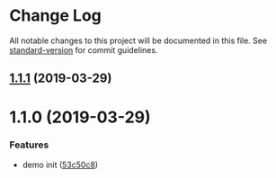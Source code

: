 # Change Log

All notable changes to this project will be documented in this file. See [standard-version](https://github.com/conventional-changelog/standard-version) for commit guidelines.

## [1.1.1](https://github.com/D6-ream/reactUI-demo/compare/v1.1.0...v1.1.1) (2019-03-29)



# 1.1.0 (2019-03-29)


### Features

* demo init ([53c50c8](https://github.com/D6-ream/reactUI-demo/commit/53c50c8))
